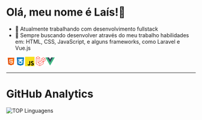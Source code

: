 Olá, meu nome é Laís!👋
=============================

- 🔭 Atualmente trabalhando com desenvolvimento fullstack 
- 🌱 Sempre buscando desenvolver através do meu trabalho habilidades em: HTML, CSS, JavaScript, e alguns frameworks, como Laravel e Vue.js 

<img src="images/html_5-512.png" width="25"><img src="images/logo-css-3-768.png" width="25"><img src="images/js-img.png" width="25"> <img src="images/laravel-img.png" width="25"><img src="images/vuejs-img.png" width="25">
_______________________________________

# GitHub Analytics
![TOP Linguagens](https://github-readme-stats.vercel.app/api/top-langs/?username=LaisGalvao&layout=compact&theme=synthwave)  
